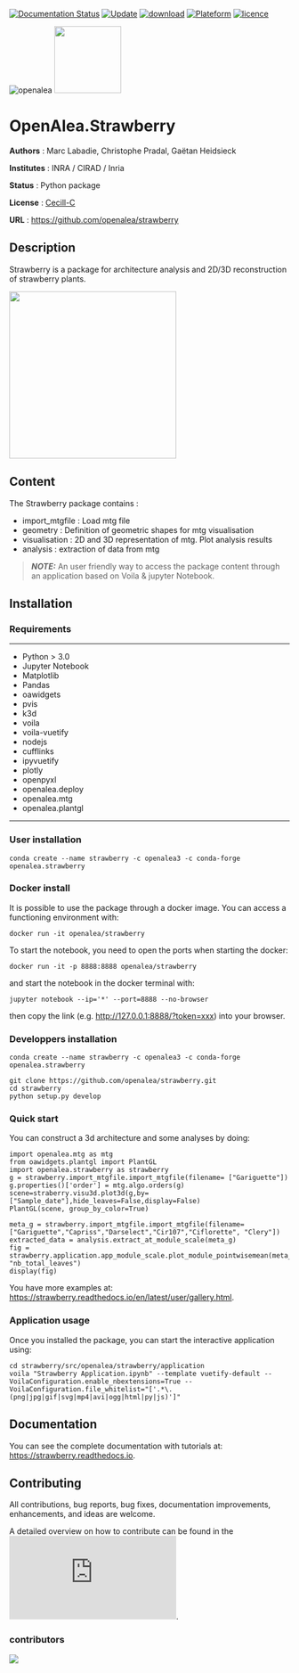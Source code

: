 [![Documentation Status](https://readthedocs.org/projects/strawberry/badge/?version=latest)](https://strawberry.readthedocs.io/en/latest/?badge=latest)
[![Update](https://anaconda.org/openalea3/openalea.strawberry/badges/latest_release_date.svg)](https://anaconda.org/openalea3/openalea.strawberry/badges/latest_release_date.svg)
[![download](https://anaconda.org/openalea3/openalea.strawberry/badges/downloads.svg)](https://anaconda.org/openalea3/openalea.strawberry/badges/downloads.svg)
[![Plateform](https://anaconda.org/openalea3/openalea.strawberry/badges/platforms.svg)](https://anaconda.org/openalea3/openalea.strawberry/badges/platforms.svg)
[![licence](https://anaconda.org/openalea3/openalea.strawberry/badges/license.svg)](https://anaconda.org/openalea3/openalea.strawberry/badges/license.svg)


![openalea](https://raw.githubusercontent.com/openalea/openalea.rtfd.io/master/doc/_static/openalea_web.svg) <img src="/doc/source/_static/logo_strawberry.png" width="120"/>

# OpenAlea.Strawberry



**Authors** : Marc Labadie, Christophe Pradal, Gaëtan Heidsieck

**Institutes** : INRA / CIRAD / Inria 

**Status** : Python package 

**License** : [Cecill-C](https://cecill.info/licences/Licence_CeCILL-C_V1-en.html)

**URL** : https://github.com/openalea/strawberry


## Description 


Strawberry is a package for architecture analysis and 2D/3D reconstruction of strawberry plants.

 <img src="/doc/source/user/images/gariguette_3d_solo.png" width="300"> 

## Content 

The Strawberry package contains :
* import_mtgfile : Load mtg file
* geometry : Definition  of geometric shapes for mtg visualisation
* visualisation : 2D and 3D representation of mtg. Plot analysis results
* analysis : extraction of data from mtg

> **_NOTE:_** An user friendly way to access the package content through an application based on Voila & jupyter Notebook. 

## Installation

### Requirements
---
* Python > 3.0
* Jupyter Notebook
* Matplotlib
* Pandas
* oawidgets
* pvis
* k3d
* voila
* voila-vuetify
* nodejs
* cufflinks
* ipyvuetify
* plotly
* openpyxl
* openalea.deploy
* openalea.mtg
* openalea.plantgl
---


### User installation 

```
conda create --name strawberry -c openalea3 -c conda-forge openalea.strawberry
```

### Docker install

It is possible to use the package through a docker image.
You can access a functioning environment with:
```
docker run -it openalea/strawberry 
```
To start the notebook, you need to open the ports when starting the docker:
```
docker run -it -p 8888:8888 openalea/strawberry 
```
and start the notebook in the docker terminal with:
```
jupyter notebook --ip='*' --port=8888 --no-browser
```
then copy the link (e.g. http://127.0.0.1:8888/?token=xxx) into your browser.

### Developpers installation
```
conda create --name strawberry -c openalea3 -c conda-forge openalea.strawberry
```
```
git clone https://github.com/openalea/strawberry.git
cd strawberry
python setup.py develop
```

### Quick start

You can construct a 3d architecture and some analyses by doing:

```
import openalea.mtg as mtg
from oawidgets.plantgl import PlantGL
import openalea.strawberry as strawberry
g = strawberry.import_mtgfile.import_mtgfile(filename= ["Gariguette"])
g.properties()['order'] = mtg.algo.orders(g)
scene=straberry.visu3d.plot3d(g,by=["Sample_date"],hide_leaves=False,display=False)
PlantGL(scene, group_by_color=True)
```
```
meta_g = strawberry.import_mtgfile.import_mtgfile(filename=["Gariguette","Capriss","Darselect","Cir107","Ciflorette", "Clery"])
extracted_data = analysis.extract_at_module_scale(meta_g)
fig = strawberry.application.app_module_scale.plot_module_pointwisemean(meta_g, "nb_total_leaves")
display(fig)
```

You have more examples at: https://strawberry.readthedocs.io/en/latest/user/gallery.html.

### Application usage

Once you installed the package, you can start the interactive application using:
```
cd strawberry/src/openalea/strawberry/application
voila "Strawberry Application.ipynb" --template vuetify-default --VoilaConfiguration.enable_nbextensions=True --VoilaConfiguration.file_whitelist="['.*\.(png|jpg|gif|svg|mp4|avi|ogg|html|py|js)']" 
```


## Documentation

You can see the complete documentation with tutorials at: https://strawberry.readthedocs.io.


## Contributing

All contributions, bug reports, bug fixes, documentation improvements, enhancements, and ideas are welcome.

A detailed overview on how to contribute can be found in the ![contributing guide](http://virtualplants.github.io/contribute/devel/workflow-github.html#workflow-github).

### contributors
<a href="https://github.com/openalea/strawberry/graphs/contributors">
  <img src="https://contrib.rocks/image?repo=openalea/strawberry" />
</a>
